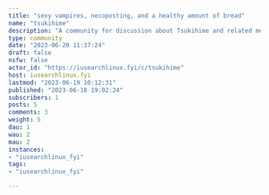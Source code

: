 ```yaml
---
title: "sexy vampires, necoposting, and a healthy amount of bread" 
name: "tsukihime"
description: "A community for discussion about Tsukihime and related media, this includes the original vn, manga, remake, melty blood, and more.**Rules**1. Content should be related to Tsukihime (fate, KnK, Mahoyo, and DDD is seen as off topic unless the discussion tied back to tsukihime)2. No sexual loli/shota, gore, and NSFL content (this mainly applies to images, audio, and video; discussion is fine as long as it is done respectfully)3. Mark NSFW4. Be civilDays since last vampire incident: `0`"
type: community
date: "2023-06-20 11:37:24"
draft: false
nsfw: false
actor_id: "https://iusearchlinux.fyi/c/tsukihime"
host: iusearchlinux.fyi
lastmod: "2023-06-19 10:12:31"
published: "2023-06-18 19:02:24"
subscribers: 1
posts: 5
comments: 3
weight: 5
dau: 1
wau: 2
mau: 2
instances:
- "iusearchlinux_fyi"
tags: 
- "iusearchlinux_fyi"

---
```

